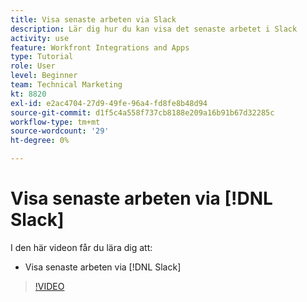 ```yaml
---
title: Visa senaste arbeten via Slack
description: Lär dig hur du kan visa det senaste arbetet i Slack
activity: use
feature: Workfront Integrations and Apps
type: Tutorial
role: User
level: Beginner
team: Technical Marketing
kt: 8820
exl-id: e2ac4704-27d9-49fe-96a4-fd8fe8b48d94
source-git-commit: d1f5c4a558f737cb8188e209a16b91b67d32285c
workflow-type: tm+mt
source-wordcount: '29'
ht-degree: 0%

---
```


# Visa senaste arbeten via [!DNL Slack]

I den här videon får du lära dig att:

* Visa senaste arbeten via [!DNL Slack]

>[!VIDEO](https://video.tv.adobe.com/v/335120/?quality=12)
